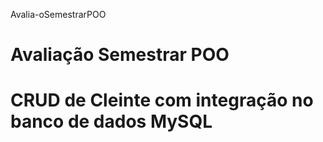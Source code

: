 Avalia-oSemestrarPOO
# Avaliação Semestrar POO 
# CRUD de Cleinte com integração no banco de dados MySQL
